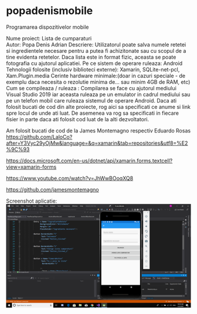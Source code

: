 # popadenismobile
Programarea dispozitivelor mobile

Nume proiect: Lista de cumparaturi  
Autor: Popa Denis Adrian
Descriere: Utilizatorul poate salva numele retetei si ingredientele necesare pentru a putea fi achizitonate sau cu scopul de a tine evidenta retetelor. Daca lista este in format fizic, aceasta se poate fotografia cu ajutorul aplicatiei.
Pe ce sistem de operare ruleaza: Android
Tehnologii folosite (inclusiv biblioteci externe): Xamarin, SQLite-net-pcl, Xam.Plugin.media
Cerinte hardware minimale:(doar in cazuri speciale - de exemplu daca necesita o rezolutie minima de... sau minim 4GB de RAM, etc)
Cum se compileaza / ruleaza : Compilarea se face cu ajutorul mediului Visual Studio 2019 iar aceasta ruleaza pe un emulator in cadrul mediului sau pe un telefon mobil care ruleaza sistemul de operare Android.
Daca ati folosit bucati de cod din alte proiecte, rog aici sa specificati ce anume si link spre locul de unde ati luat. De asemenea va rog sa specificati in fiecare fisier in parte daca ati folosit cod luat de la alti dezvoltatori.

Am folosit bucati de cod de la James Montemagno respectiv Eduardo Rosas
https://github.com/LaloCo?after=Y3Vyc29yOjMw&language=&q=xamarin&tab=repositories&utf8=%E2%9C%93

https://docs.microsoft.com/en-us/dotnet/api/xamarin.forms.textcell?view=xamarin-forms

https://www.youtube.com/watch?v=JhWwBOoqXQ8

https://github.com/jamesmontemagno


Screenshot aplicatie: 
![alt text](https://github.com/DenisP98/popadenismobile/blob/master/PrintProiect.png "Logo Title Text 1")
